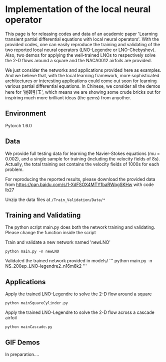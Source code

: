 # Implementation of  the local neural operator

This page is for releasing codes and data of an academic paper 'Learning transient partial differential equations with local neural operators'.
With the provided codes, one can easily reproduce the training and validating of the two reported local neural operators (LNO-Legendre or LNO-Chebyshev).
Also, two demos for applying the well-trained LNOs to respectively solve the 2-D flows around a square and the NACA0012 airfoils are provided.

We just consider the networks and applications provided here as examples.
And we believe that, with the local learning framework, more sophisticated architectures or interesting applications could come out soon for learning various partial differential equations.
In Chinese, we consider all the demos here for '抛砖引玉', which means we are showing some crude bricks out for inspiring much more brilliant ideas (the gems) from anyother.

## Environment

Pytorch 1.6.0

## Data

We provide full testing data for learning the Navier-Stokes equations (mu = 0.002), and a single sample for training (including the velocity fields of 8s).
Actually, the total training set contains the velocity fields of 1000s for each problem.

For reproducing the reported results, please download the provided data from https://pan.baidu.com/s/1-XdFSOX4MTY1baRWpgSKHw with code lb27  

Unzip the data files at ```/Train_Validation/Data/*```

## Training and Validatiing

The python script main.py does both the network training and validating.
Please change the function inside the script

Train and validate a new network named 'newLNO'
```
python main.py -n newLNO
```

Validated the trained network provided in models/
'''
python main.py -n NS_200ep_LNO-legendre2_n16m8k2
'''

## Applications

Apply the trained LNO-Legendre to solve the 2-D flow around a square

```
python mainSquareCylinder.py
```

Apply the trained LNO-Legendre to solve the 2-D flow across a cascade airfoil

```
python mainCascade.py
```

## GIF Demos

In preparation....
